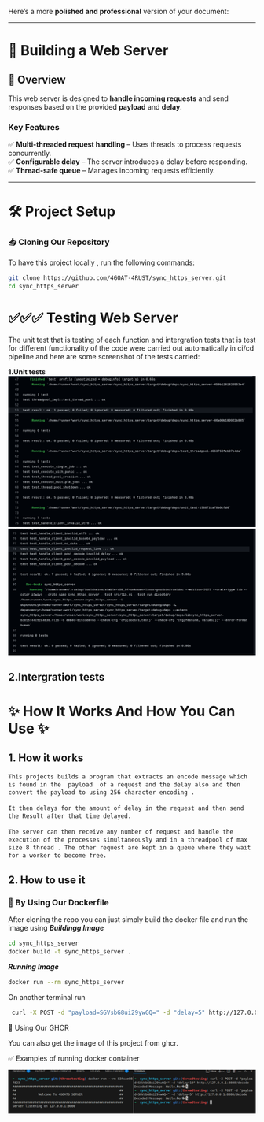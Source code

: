 Here’s a more **polished and professional** version of your document:  

---

# 🚀 **Building a Web Server**  

## **📌 Overview**  
This web server is designed to **handle incoming requests** and send responses based on the provided **payload** and **delay**.  

### **Key Features**  
✅ **Multi-threaded request handling** – Uses threads to process requests concurrently.  
✅ **Configurable delay** – The server introduces a delay before responding.  
✅ **Thread-safe queue** – Manages incoming requests efficiently.  

---

# 🛠️ **Project Setup**  

### **📥 Cloning Our Repository**  
To have this project locally , run the following commands:  
```sh
git clone https://github.com/4GOAT-4RUST/sync_https_server.git
cd sync_https_server
```

# ✅✅✅  Testing  Web Server 

The unit test that is testing of each function and intergration tests that is test for different functionality of the code were carried out automatically in ci/cd pipeline and here are some screenshot of the tests carried:
 
**1.Unit tests**
![Test](/src/image1.png)
![Test](/src/image2.png)

**2.Intergration tests**
---

# ✨ How It Works And How You Can Use ✨

 ## 1. How it works 

    This projects builds a program that extracts an encode message which is found in the  payload  of a request and the delay also and then convert the payload to using 256 character encoding . 
    
    It then delays for the amount of delay in the request and then send the Result after that time delayed.

    The server can then receive any number of request and handle the execution of the processes simultaneously and in a threadpool of max size 8 thread . The other request are kept in a queue where they wait for a worker to become free.  


 ## 2. How to use it 
### 📌 By Using Our Dockerfile

After cloning the repo you can just simply build the docker file and run the image using
***_Buildingg Image_*** 
```sh
cd sync_https_server
docker build -t sync_https_server .
```
***_Running Image_***
```sh
docker run --rm sync_https_server
```
On another terminal run 
```sh
 curl -X POST -d "payload=SGVsbG8ui29ywGQ=" -d "delay=5" http://127.0.0.1:8080/decode
```

📌 Using Our GHCR

You can also get the image of this project from ghcr.

✅ Examples of running docker container

![Test](./Screenshot%20from%202025-03-12%2009-19-06.png)


